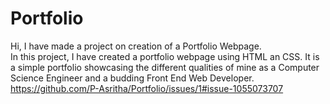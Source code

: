 # Portfolio

Hi, I have made a project on creation of a Portfolio Webpage.<br>
In this project, I have created a portfolio webpage using HTML an CSS.
It is a simple portfolio showcasing the different qualities of mine as a Computer Science Engineer and a budding Front End Web Developer.<br>
https://github.com/P-Asritha/Portfolio/issues/1#issue-1055073707

